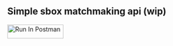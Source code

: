 ## Simple sbox matchmaking api (wip)

[<img src="https://run.pstmn.io/button.svg" alt="Run In Postman" style="width: 128px; height: 32px;">](https://app.getpostman.com/run-collection/5389128-3d996672-18aa-4458-b5a7-34bd2232066e?action=collection%2Ffork&source=rip_markdown&collection-url=entityId%3D5389128-3d996672-18aa-4458-b5a7-34bd2232066e%26entityType%3Dcollection%26workspaceId%3D9337f4b3-7cba-4981-ad17-7bff207d6b2f)
